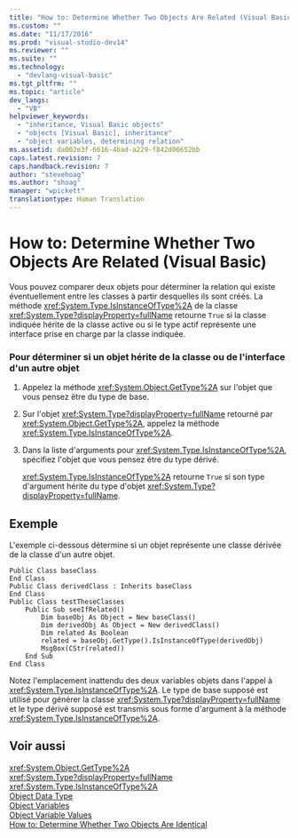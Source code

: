 ```yaml
---
title: "How to: Determine Whether Two Objects Are Related (Visual Basic) | Microsoft Docs"
ms.custom: ""
ms.date: "11/17/2016"
ms.prod: "visual-studio-dev14"
ms.reviewer: ""
ms.suite: ""
ms.technology: 
  - "devlang-visual-basic"
ms.tgt_pltfrm: ""
ms.topic: "article"
dev_langs: 
  - "VB"
helpviewer_keywords: 
  - "inheritance, Visual Basic objects"
  - "objects [Visual Basic], inheritance"
  - "object variables, determining relation"
ms.assetid: da002e3f-6616-4bad-a229-f842d06652bb
caps.latest.revision: 7
caps.handback.revision: 7
author: "stevehoag"
ms.author: "shoag"
manager: "wpickett"
translationtype: Human Translation
---
```

# How to: Determine Whether Two Objects Are Related (Visual Basic)
Vous pouvez comparer deux objets pour déterminer la relation qui existe éventuellement entre les classes à partir desquelles ils sont créés.  La méthode <xref:System.Type.IsInstanceOfType%2A> de la classe <xref:System.Type?displayProperty=fullName> retourne `True` si la classe indiquée hérite de la classe active ou si le type actif représente une interface prise en charge par la classe indiquée.  
  
### Pour déterminer si un objet hérite de la classe ou de l'interface d'un autre objet  
  
1.  Appelez la méthode <xref:System.Object.GetType%2A> sur l'objet que vous pensez être du type de base.  
  
2.  Sur l'objet <xref:System.Type?displayProperty=fullName> retourné par <xref:System.Object.GetType%2A>, appelez la méthode <xref:System.Type.IsInstanceOfType%2A>.  
  
3.  Dans la liste d'arguments pour <xref:System.Type.IsInstanceOfType%2A>, spécifiez l'objet que vous pensez être du type dérivé.  
  
     <xref:System.Type.IsInstanceOfType%2A> retourne `True` si son type d'argument hérite du type d'objet <xref:System.Type?displayProperty=fullName>.  
  
## Exemple  
 L'exemple ci\-dessous détermine si un objet représente une classe dérivée de la classe d'un autre objet.  
  
```  
Public Class baseClass  
End Class  
Public Class derivedClass : Inherits baseClass  
End Class  
Public Class testTheseClasses  
    Public Sub seeIfRelated()  
        Dim baseObj As Object = New baseClass()  
        Dim derivedObj As Object = New derivedClass()  
        Dim related As Boolean  
        related = baseObj.GetType().IsInstanceOfType(derivedObj)  
        MsgBox(CStr(related))  
    End Sub  
End Class  
```  
  
 Notez l'emplacement inattendu des deux variables objets dans l'appel à <xref:System.Type.IsInstanceOfType%2A>.  Le type de base supposé est utilisé pour générer la classe <xref:System.Type?displayProperty=fullName> et le type dérivé supposé est transmis sous forme d'argument à la méthode <xref:System.Type.IsInstanceOfType%2A>.  
  
## Voir aussi  
 <xref:System.Object.GetType%2A>   
 <xref:System.Type?displayProperty=fullName>   
 <xref:System.Type.IsInstanceOfType%2A>   
 [Object Data Type](../../../../visual-basic/language-reference/data-types/object-data-type.md)   
 [Object Variables](../../../../visual-basic/programming-guide/language-features/variables/object-variables.md)   
 [Object Variable Values](../../../../visual-basic/programming-guide/language-features/variables/object-variable-values.md)   
 [How to: Determine Whether Two Objects Are Identical](../../../../visual-basic/programming-guide/language-features/variables/how-to-determine-whether-two-objects-are-identical.md)